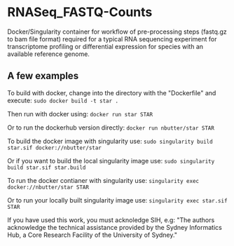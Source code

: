 # RNASeq_FASTQ-Counts
Docker/Singularity container for workflow of pre-processing steps (fastq.gz to bam file format) required for a typical RNA sequencing experiment for transcriptome profiling or differential expression for species with an available reference genome. 

## A few examples
To build with docker, change into the directory with the "Dockerfile" and execute:
```sudo docker build -t star .```

Then run with docker using:
```docker run star STAR```

Or to run the dockerhub version directly:
```docker run nbutter/star STAR```

To build the docker image with singularity use:
```sudo singularity build star.sif docker://nbutter/star```

Or if you want to build the local singularity image use:
```sudo singularity build star.sif star.build```

To run the docker contianer with singularity use:
```singularity exec docker://nbutter/star STAR```

Or to run your locally built singularity image use:
```singularity exec star.sif STAR```


If you have used this work, you must acknoledge SIH, e.g: "The authors acknowledge the technical assistance provided by the Sydney Informatics Hub, a Core Research Facility of the University of Sydney."
